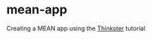# mean-app
Creating a MEAN app using the [Thinkster](https://thinkster.io/mean-stack-tutorial#getting-user-input) tutorial

